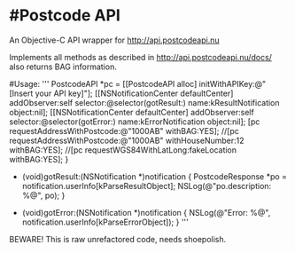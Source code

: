 #Postcode API
===========

An Objective-C API wrapper for http://api.postcodeapi.nu

Implements all methods as described in http://api.postcodeapi.nu/docs/ also returns BAG information.

#Usage:
'''
PostcodeAPI *pc = [[PostcodeAPI alloc] initWithAPIKey:@"[Insert your API key]"];
	[[NSNotificationCenter defaultCenter] addObserver:self selector:@selector(gotResult:) name:kResultNotification object:nil];
    [[NSNotificationCenter defaultCenter] addObserver:self selector:@selector(gotError:) name:kErrorNotification object:nil];
  	[pc requestAddressWithPostcode:@"1000AB" withBAG:YES];
    //[pc requestAddressWithPostcode:@"1000AB" withHouseNumber:12 withBAG:YES];
    //[pc requestWGS84WithLatLong:fakeLocation withBAG:YES];
}

- (void)gotResult:(NSNotification *)notification
{
	PostcodeResponse *po = notification.userInfo[kParseResultObject];
	NSLog(@"po.description: %@", po);
}

- (void)gotError:(NSNotification *)notification
{
	NSLog(@"Error: %@", notification.userInfo[kParseErrorObject]);
}
'''

BEWARE!
This is raw unrefactored code, needs shoepolish.
